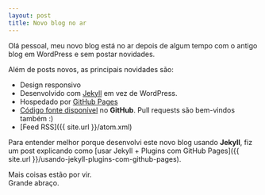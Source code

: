 ```yaml
---
layout: post
title: Novo blog no ar
---
```

Olá pessoal, meu novo blog está no ar depois de algum tempo com o antigo blog em WordPress e sem postar novidades.

Além de posts novos, as principais novidades são:

* Design responsivo
* Desenvolvido com [Jekyll](https://github.com/mojombo/jekyll) em vez de WordPress.
* Hospedado por [GitHub Pages](http://pages.github.com)
* [Código fonte disponível](https://github.com/leandroadacosta/leandroadacosta.github.com) no **GitHub**. Pull requests são bem-vindos também :)
* [Feed RSS]({{ site.url }}/atom.xml)

Para entender melhor porque desenvolvi este novo blog usando **Jekyll**, fiz um post explicando como [usar Jekyll + Plugins com GitHub Pages]({{ site.url }}/usando-jekyll-plugins-com-github-pages).

Mais coisas estão por vir.
<br>
Grande abraço.